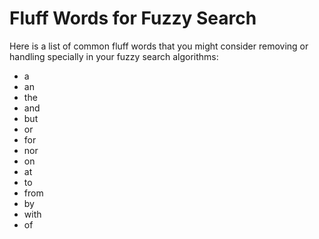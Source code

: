 # Fluff Words for Fuzzy Search

Here is a list of common fluff words that you might consider removing or handling specially in your fuzzy search algorithms:

- a
- an
- the
- and
- but
- or
- for
- nor
- on
- at
- to
- from
- by
- with
- of

